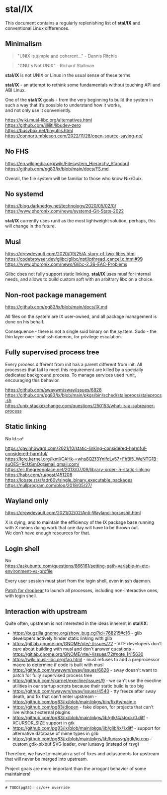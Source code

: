 # stal/IX

 
This document contains a regularly replenishing list of **stal/IX** and conventional Linux differences.

## Minimalism

> "UNIX is simple and coherent..." - Dennis Ritchie

> "GNU's Not UNIX" -  Richard Stallman

**stal/IX** is not UNIX or Linux in the usual sense of these terms.

**stal/IX** - an attempt to rethink some fundamentals without touching API and ABI Linux.

One of the **stal/IX** goals - from the very beginning to build the system in such a way that it’s possible to understand how it works,<br>
and not only use it conveniently.

https://wiki.musl-libc.org/alternatives.html<br>
https://github.com/illiliti/libudev-zero<br>
https://busybox.net/tinyutils.html<br>
https://connortumbleson.com/2022/11/28/open-source-saying-no/

## No FHS

https://en.wikipedia.org/wiki/Filesystem_Hierarchy_Standard<br>
https://github.com/pg83/ix/blob/main/docs/FS.md

Overall, the file system will be familiar to those who know Nix/Guix.

## No systemd

https://blog.darknedgy.net/technology/2020/05/02/0/<br>
https://www.phoronix.com/news/systemd-Git-Stats-2022

**stal/IX** currently uses runit as the most lightweight solution, perhaps, this will change in the future.

## Musl

https://drewdevault.com/2020/09/25/A-story-of-two-libcs.html<br>
https://codebrowser.dev/glibc/glibc/nptl/pthread_cancel.c.html#99<br>
https://www.phoronix.com/news/Glibc-2.36-EAC-Problems

Glibc does not fully support static linking. **stal/IX** uses musl for internal needs, and allows to build custom soft with an arbitrary libc on a choice.

## Non-root package management

https://github.com/pg83/ix/blob/main/docs/IX.md

All files on the system are IX user-owned, and all package management is done on his behalf.

Consequence - there is not a single suid binary on the system. Sudo - the thin layer over local ssh daemon, for privilege escalation.

## Fully supervised process tree

Every process different from init has a parent different from init. All processes that fail to meet this requirement are killed by a specially dedicated background process. To manage services used runit, encouraging this behavior.

https://github.com/swaywm/sway/issues/6828<br>
https://github.com/pg83/ix/blob/main/pkgs/bin/sched/staleprocs/staleprocs.sh<br>
https://unix.stackexchange.com/questions/250153/what-is-a-subreaper-process

## Static linking

No ld.so!

https://gavinhoward.com/2021/10/static-linking-considered-harmful-considered-harmful/<br>
https://lore.kernel.org/lkml/CAHk-=whs8QZf3YnifdLv57+FhBi5_WeNTG1B-suOES=RcUSmQg@mail.gmail.com/<br>
https://eli.thegreenplace.net/2013/07/09/library-order-in-static-linking<br>
https://habr.com/ru/post/451208<br>
https://lobste.rs/s/adr60v/single_binary_executable_packages<br>
https://nullprogram.com/blog/2018/05/27/<br>

## Wayland only

https://drewdevault.com/2021/02/02/Anti-Wayland-horseshit.html

X is dying, and to maintain the efficiency of the IX package base running with X means doing work that one day will have to be thrown out.<br>
We don’t have enough resources for that.

## Login shell

No<br>
https://askubuntu.com/questions/866161/setting-path-variable-in-etc-environment-vs-profile

Every user session must start from the login shell, even in ssh daemon.

[Patch for dropbear](https://github.com/pg83/ix/blob/main/pkgs/bin/dropbear/ix.sh#L7) to launch all processes, including non-interactive ones, with login shell.

## Interaction with upstream

Quite often, upstream is not interested in the ideas inherent in **stal/IX**:

* https://bugzilla.gnome.org/show_bug.cgi?id=768215#c16 - glib developers actively hinder static linking with glib
* https://gitlab.gnome.org/GNOME/vte/-/issues/72 - VTE developers don't care about building with musl and don't answer questions - https://gitlab.gnome.org/GNOME/vte/-/issues/72#note_1415630
* https://wiki.musl-libc.org/faq.html - musl refuses to add a preprocessor macro to determine if code is built with musl
* https://github.com/swaywm/sway/issues/6828 - sway doesn't want to patch for fully supervised process tree
* https://github.com/skarnet/execline/issues/9 - we can't use the execline utilities in our startup scripts because their static build is too big
* https://github.com/swaywm/sway/issues/4540 - tty freeze after sway death, and fix that can't enter upstream - https://github.com/pg83/ix/blob/main/pkgs/bin/fixtty/main.c
* https://github.com/pg83/dlopen - fake dlopen, for projects that can't live without external plugins
* https://github.com/pg83/ix/blob/main/pkgs/lib/gtk/4/stock/0.diff - XCURSOR_SIZE support in gtk
* https://github.com/pg83/ix/blob/main/pkgs/lib/glib/ix/1.diff - support for alternative database of mime types in glib
* https://github.com/pg83/ix/blob/main/pkgs/lib/lunasvg/gdk/io.cpp - custom gdk-pixbuf SVG loader, over lunasvg (instead of rsvg)

Therefore, we have to maintain a set of fixes and adjustments for upstream that will never be merged into upstream.

Project goals are more important than the arrogant behavior of some maintainers!

---

```shell
# TODO(pg83): cc/c++ override
```
